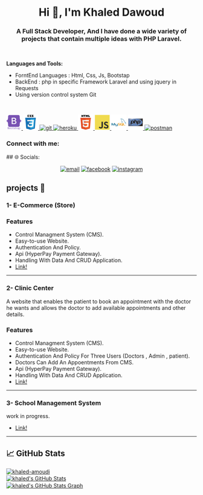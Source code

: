 <h1 align="center">Hi 👋, I'm Khaled Dawoud</h1>
<h3 align="center">A Full Stack Developer, And
I have done a wide variety of projects that contain multiple ideas with PHP Laravel.</h3><br>


****Languages and Tools:****
 - ForntEnd Languages : Html, Css, Js, Bootstap
 - BackEnd : php in specific Framework Laravel and using jquery in Requests
 - Using version control system Git
  <br>
  
<p align="left">  <a href="https://getbootstrap.com" target="_blank" rel="noreferrer"> <img src="https://raw.githubusercontent.com/devicons/devicon/master/icons/bootstrap/bootstrap-plain-wordmark.svg" alt="bootstrap" width="40" height="40"/> </a> <a href="https://www.w3schools.com/css/" target="_blank" rel="noreferrer"> <img src="https://raw.githubusercontent.com/devicons/devicon/master/icons/css3/css3-original-wordmark.svg" alt="css3" width="40" height="40"/> </a> <a href="https://git-scm.com/" target="_blank" rel="noreferrer"> <img src="https://www.vectorlogo.zone/logos/git-scm/git-scm-icon.svg" alt="git" width="40" height="40"/> </a> <a href="https://heroku.com" target="_blank" rel="noreferrer"> <img src="https://www.vectorlogo.zone/logos/heroku/heroku-icon.svg" alt="heroku" width="40" height="40"/> </a> <a href="https://www.w3.org/html/" target="_blank" rel="noreferrer"> <img src="https://raw.githubusercontent.com/devicons/devicon/master/icons/html5/html5-original-wordmark.svg" alt="html5" width="40" height="40"/> </a> <a href="https://developer.mozilla.org/en-US/docs/Web/JavaScript" target="_blank" rel="noreferrer"> <img src="https://raw.githubusercontent.com/devicons/devicon/master/icons/javascript/javascript-original.svg" alt="javascript" width="40" height="40"/> </a> <a href="https://www.mysql.com/" target="_blank" rel="noreferrer"> <img src="https://raw.githubusercontent.com/devicons/devicon/master/icons/mysql/mysql-original-wordmark.svg" alt="mysql" width="40" height="40"/> </a> <a href="https://www.php.net" target="_blank" rel="noreferrer"> <img src="https://raw.githubusercontent.com/devicons/devicon/master/icons/php/php-original.svg" alt="php" width="40" height="40"/> </a> <a href="https://postman.com" target="_blank" rel="noreferrer"> <img src="https://www.vectorlogo.zone/logos/getpostman/getpostman-icon.svg" alt="postman" width="40" height="40"/> </a> </p>




<h3 align="left">Connect with me:</h3>
 ## 🌐 Socials:
<p align="center">
  <a href="khalid.daowd@gmail.com"><img src="https://img.icons8.com/color/32/000000/gmail.png" alt="email"/></a>
  <a href="https://facebook.com/profile.php?id=100023086821374"><img src="https://img.icons8.com/color/32/facebook.png" alt="facebook"/></a>
  <a href="https://www.instagram.com/kh_x99x"><img src="https://img.icons8.com/color/32/instagram.png" alt="instagram"/></a>
</p>


## projects 🚀

<h3>1- E-Commerce (Store) </h3>
<h3> Features </h3>

- Control Managment System (CMS).
- Easy-to-use Website.
- Authentication And Policy.
- Api (HyperPay Payment Gateway).
- Handling With Data And CRUD Application.
- <a href="https://github.com/khaled-dawoud/e-commerce">Link!</a>




<hr>

<h3>2- Clinic Center</h3>
A website that enables the patient to book an appointment with the doctor he wants and allows the doctor to add available appointments and other details.
<h3>Features</h3>

- Control Managment System (CMS).
- Easy-to-use Website.
- Authentication And Policy For Three Users (Doctors , Admin , patient).
- Doctors Can Add An Appoentments From CMS.
- Api (HyperPay Payment Gateway).
- Handling With Data And CRUD Application.
- <a href="https://github.com/khaled-dawoud/Medical-Center">Link!</a>

<hr>


<h3>3- School Management System </h3>
work in progress.


- <a href="https://github.com/khaled-dawoud/School-Management-System">Link!</a>
<hr>

## 📈 GitHub Stats 

<a href="https://github.com/khaled-amoudi/khaled-amoudi">
<img align="center" width="400" height="200" src="https://github-readme-stats.vercel.app/api/top-langs?username=khaled-amoudi&show_icons=true&theme=radical&locale=en&hide_border=true&layout=compact" alt="khaled-amoudi" />
</a>
<br>

<a href="https://github.com/khaled-dawoud/khaled-dawoud">
  <img align="center" src="https://github-readme-stats.vercel.app/api?username=khaled-dawoud&count_private=true&show_icons=true&theme=radical&hide_border=true&custom_title=khaled%dawoud%27%20Github%20Stats" alt="khaled's GitHub Stats" />
</a>
<br>
<a href="https://github.com/khaled-dawoud/khaled-dawoud">
  <img align="center" src="https://github-profile-summary-cards.vercel.app/api/cards/profile-details?username=khaled-dawoud&theme=radical&hide_border=true)](https://github.com/khaled-dawoud" alt="khaled's GitHub Stats Graph"/>
</a>
<br><br>

</p>

